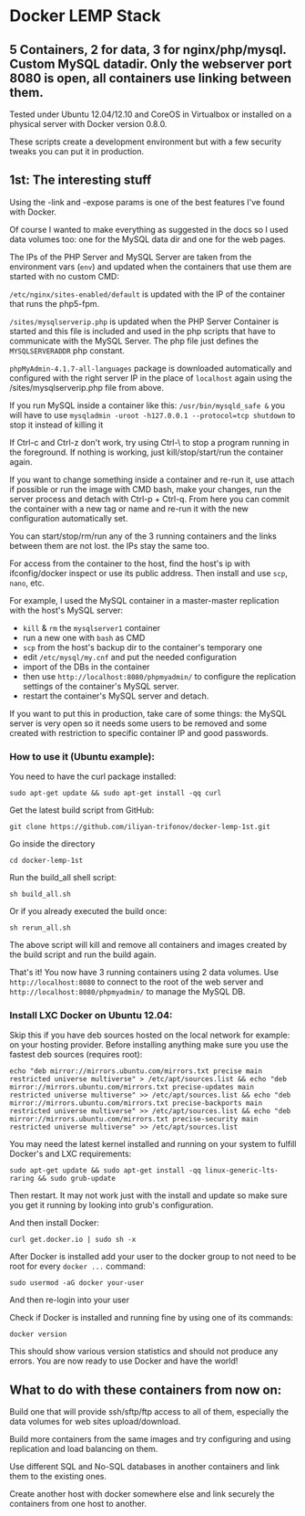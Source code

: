 Docker LEMP Stack
===
5 Containers, 2 for data, 3 for nginx/php/mysql. Custom MySQL datadir. Only the webserver port 8080 is open, all containers use linking between them.
---
Tested under Ubuntu 12.04/12.10 and CoreOS in Virtualbox or installed on a physical server with Docker version 0.8.0.

These scripts create a development environment but with a few security tweaks you can put it in production.

## 1st: The interesting stuff
Using the -link and -expose params is one of the best features I've found with Docker.

Of course I wanted to make everything as suggested in the docs so I used data volumes too:
one for the MySQL data dir and one for the web pages.

The IPs of the PHP Server and MySQL Server are taken from the environment vars (`env`) and updated when the containers
that use them are started with no custom CMD:

`/etc/nginx/sites-enabled/default` is updated with the IP of the container that runs the php5-fpm.

`/sites/mysqlserverip.php` is updated when the PHP Server Container is started and this file is included and used in the
php scripts that have to communicate with the MySQL Server. The php file  just defines the `MYSQLSERVERADDR` php constant.

`phpMyAdmin-4.1.7-all-languages` package is downloaded automatically and configured with the right server IP
in the place of `localhost` again using the /sites/mysqlserverip.php file from above.

If you run MySQL inside a container like this: `/usr/bin/mysqld_safe &`
you will have to use `mysqladmin -uroot -h127.0.0.1 --protocol=tcp shutdown` to stop it instead of killing it

If Ctrl-c and Ctrl-z don't work, try using Ctrl-\ to stop a program running in the foreground.
If nothing is working, just kill/stop/start/run the container again.

If you want to change something inside a container and re-run it, use attach if possible or run the image with CMD bash,
make your changes, run the server process and detach with Ctrl-p + Ctrl-q. From here you can commit the container with a
new tag or name and re-run it with the new configuration automatically set.

You can start/stop/rm/run any of the 3 running containers and the links between them are not lost. the IPs stay the same
too.

For access from the container to the host, find the host's ip with ifconfig/docker inspect or use its public address.
Then install and use `scp`, `nano`, etc.

For example, I used the MySQL container in a master-master replication with the host's MySQL server:

- `kill` & `rm` the `mysqlserver1` container
- run a new one with `bash` as CMD
- `scp` from the host's backup dir to the container's temporary one
- edit `/etc/mysql/my.cnf` and put the needed configuration
- import of the DBs in the container
- then use `http://localhost:8080/phpmyadmin/` to configure the replication settings of the container's MySQL server.
- restart the container's MySQL server and detach.

If you want to put this in production, take care of some things: the MySQL server is very open so it needs some users
to be removed and some created with restriction to specific container IP and good passwords.

### How to use it (Ubuntu example):

You need to have the curl package installed:

`sudo apt-get update && sudo apt-get install -qq curl`

Get the latest build script from GitHub:

`git clone https://github.com/iliyan-trifonov/docker-lemp-1st.git`

Go inside the directory

`cd docker-lemp-1st`

Run the build_all shell script:

`sh build_all.sh`

Or if you already executed the build once:

`sh rerun_all.sh`

The above script will kill and remove all containers and images created by the build script and run the build again.

That's it! You now have 3 running containers using 2 data volumes.
Use `http://localhost:8080` to connect to the root of the web server and `http://localhost:8080/phpmyadmin/` to manage the MySQL DB.

### Install LXC Docker on Ubuntu 12.04:

Skip this if you have deb sources hosted on the local network for example: on your hosting provider.
Before installing anything make sure you use the fastest deb sources (requires root):

`echo "deb mirror://mirrors.ubuntu.com/mirrors.txt precise main restricted universe multiverse" > /etc/apt/sources.list && echo "deb mirror://mirrors.ubuntu.com/mirrors.txt precise-updates main restricted universe multiverse" >> /etc/apt/sources.list && echo "deb mirror://mirrors.ubuntu.com/mirrors.txt precise-backports main restricted universe multiverse" >> /etc/apt/sources.list && echo "deb mirror://mirrors.ubuntu.com/mirrors.txt precise-security main restricted universe multiverse" >> /etc/apt/sources.list`

You may need the latest kernel installed and running on your system to fulfill Docker's and LXC requirements:

`sudo apt-get update && sudo apt-get install -qq linux-generic-lts-raring && sudo grub-update`

Then restart.
It may not work just with the install and update so make sure you get it running by looking into grub's configuration.

And then install Docker:

`curl get.docker.io | sudo sh -x`

After Docker is installed add your user to the docker group to not need to be root for every `docker ...` command:

`sudo usermod -aG docker your-user`

And then re-login into your user

Check if Docker is installed and running fine by using one of its commands:

`docker version`

This should show various version statistics and should not produce any errors.
You are now ready to use Docker and have the world!

## What to do with these containers from now on:
Build one that will provide ssh/sftp/ftp access to all of them, especially the data volumes for web sites upload/download.

Build more containers from the same images and try configuring and using replication and load balancing on them.

Use different SQL and No-SQL databases in another containers and link them to the existing ones.

Create another host with docker somewhere else and link securely the containers from one host to another.

